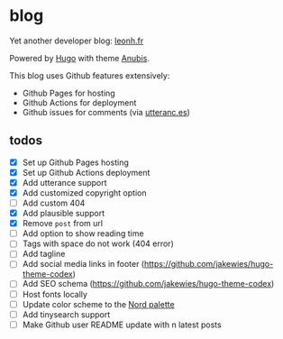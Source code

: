 # blog

Yet another developer blog: [leonh.fr](https://leonh.fr/)

Powered by [Hugo](https://gohugo.io/) with theme [Anubis](https://github.com/Mitrichius/hugo-theme-anubis).

This blog uses Github features extensively:
- Github Pages for hosting
- Github Actions for deployment
- Github issues for comments (via [utteranc.es](https://utteranc.es/))

## todos

- [x] Set up Github Pages hosting
- [x] Set up Github Actions deployment
- [x] Add utterance support
- [x] Add customized copyright option
- [ ] Add custom 404
- [x] Add plausible support
- [x] Remove `post` from url
- [ ] Add option to show reading time
- [ ] Tags with space do not work (404 error)
- [ ] Add tagline
- [ ] Add social media links in footer (https://github.com/jakewies/hugo-theme-codex)
- [ ] Add SEO schema (https://github.com/jakewies/hugo-theme-codex)
- [ ] Host fonts locally
- [ ] Update color scheme to the [Nord palette](https://github.com/arcticicestudio/nord)
- [ ] Add tinysearch support
- [ ] Make Github user README update with n latest posts